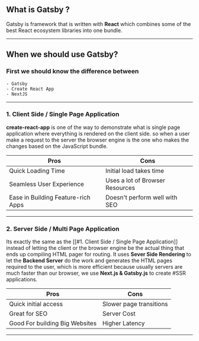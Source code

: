 ## What is Gatsby ?
Gatsby is framework that is written with **React** which combines some of the best React ecosystem libraries into one bundle.

---

## When we should use Gatsby?

### First we should know the difference between
    - Gatsby
    - Create React App
    - NextJS

---

### 1. Client Side  / Single Page Application
**create-react-app** is one of the way to demonstrate what is single page application where everything is rendered on the client side. so when a user make a request to the server the browser engine is the one who makes the changes based on the JavaScript bundle.

Pros | Cons
--- | ---
Quick Loading Time | Initial load takes time
Seamless User Experience | Uses a lot of Browser Resources
Ease in Building Feature-rich Apps | Doesn't perform well with SEO

---

### 2. Server Side / Multi Page Application
Its exactly the same as the [[#1. Client Side / Single Page Application]] instead of letting the client or the browser engine be the actual thing that ends up compiling HTML pager for routing.
It uses **Sever Side Rendering** to let the **Backend Server** do the work and generates the HTML pages required to the user, which is more efficient because usually servers are much faster than our browser, we use **Next.js & Gatsby.js** to create #SSR applications.

Pros | Cons
--- | ---
Quick initial access | Slower page transitions
Great for SEO | Server Cost
Good For building Big Websites | Higher Latency

---
